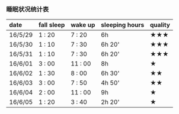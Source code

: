 ### 睡眠状况统计表
|    date    | fall sleep  |    wake up    |   sleeping hours   |   quality   	  |
| :----------| :---------- | :----------   | :-----------     	| :------------   |
| 16/5/29    |  1 : 20     |   7 : 20 	   | 6h            	 	|  ★★★            |
| 16/5/30	 |  1 : 10     |   7 : 30 	   | 6h 20'          	|  ★★★   		  |
| 16/5/31	 |  1 : 10     |   7 : 30 	   | 6h 20'      	 	|  ★★★		      |
| 16/6/01	 |  3 : 00     |   11 : 00     | 8h          	 	|  ★		      |
| 16/6/02	 |  1 : 30     |   8 : 00      | 6h 30'         	|  ★★		      |
| 16/6/03	 |  3 : 00     |   7 : 50      | 4h 50'         	|  ★★		      |
| 16/6/04	 |  2 : 00     |   11 : 00     | 9h              	|  ★		      |
| 16/6/05	 |  1 : 20     |   3 :  40     | 2h 20'         	|  ★		      |
